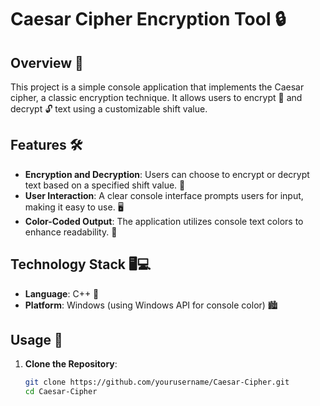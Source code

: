 # Caesar Cipher Encryption Tool 🔒

## Overview 🌟
This project is a simple console application that implements the Caesar cipher, a classic encryption technique. It allows users to encrypt 🔑 and decrypt 🔓 text using a customizable shift value.

## Features 🛠️
- **Encryption and Decryption**: Users can choose to encrypt or decrypt text based on a specified shift value. 🔄
- **User Interaction**: A clear console interface prompts users for input, making it easy to use. 🖥️
- **Color-Coded Output**: The application utilizes console text colors to enhance readability. 🎨

## Technology Stack 🖥️💻
- **Language**: C++ 📝
- **Platform**: Windows (using Windows API for console color) 🏙️

## Usage 🚀
1. **Clone the Repository**:
   ```bash
   git clone https://github.com/yourusername/Caesar-Cipher.git
   cd Caesar-Cipher
